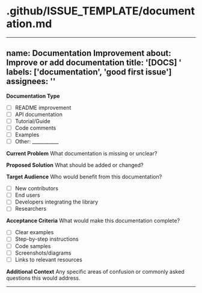 # .github/ISSUE_TEMPLATE/documentation.md
---
name: Documentation Improvement
about: Improve or add documentation
title: '[DOCS] '
labels: ['documentation', 'good first issue']
assignees: ''
---

**Documentation Type**
- [ ] README improvement
- [ ] API documentation
- [ ] Tutorial/Guide
- [ ] Code comments
- [ ] Examples
- [ ] Other: ___________

**Current Problem**
What documentation is missing or unclear?

**Proposed Solution**
What should be added or changed?

**Target Audience**
Who would benefit from this documentation?
- [ ] New contributors
- [ ] End users
- [ ] Developers integrating the library
- [ ] Researchers

**Acceptance Criteria**
What would make this documentation complete?
- [ ] Clear examples
- [ ] Step-by-step instructions
- [ ] Code samples
- [ ] Screenshots/diagrams
- [ ] Links to relevant resources

**Additional Context**
Any specific areas of confusion or commonly asked questions this would address.

---
